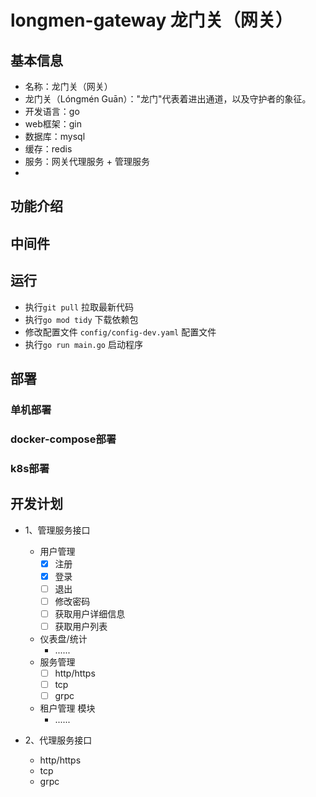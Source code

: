 # longmen-gateway 龙门关（网关）

## 基本信息
- 名称：龙门关（网关）
- 龙门关（Lóngmén Guān）："龙门"代表着进出通道，以及守护者的象征。
- 开发语言：go
- web框架：gin
- 数据库：mysql
- 缓存：redis
- 服务：网关代理服务 + 管理服务
- 

## 功能介绍

## 中间件

## 运行
- 执行`git pull` 拉取最新代码
- 执行`go mod tidy` 下载依赖包
- 修改配置文件 `config/config-dev.yaml` 配置文件
- 执行`go run main.go` 启动程序

## 部署

### 单机部署

### docker-compose部署

### k8s部署

## 开发计划
- 1、管理服务接口
  - 用户管理
    - [x] 注册
    - [x] 登录
    - [ ] 退出
    - [ ] 修改密码
    - [ ] 获取用户详细信息
    - [ ] 获取用户列表
  - 仪表盘/统计
    - ......
  - 服务管理
    - [ ] http/https
    - [ ] tcp
    - [ ] grpc
  - 租户管理 模块
    - ......

- 2、代理服务接口
  - http/https
  - tcp
  - grpc


